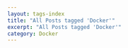 ```yaml
---
layout: tags-index
title: "All Posts tagged 'Docker'"
excerpt: "All Posts tagged 'Docker'"
category: Docker
---
```

